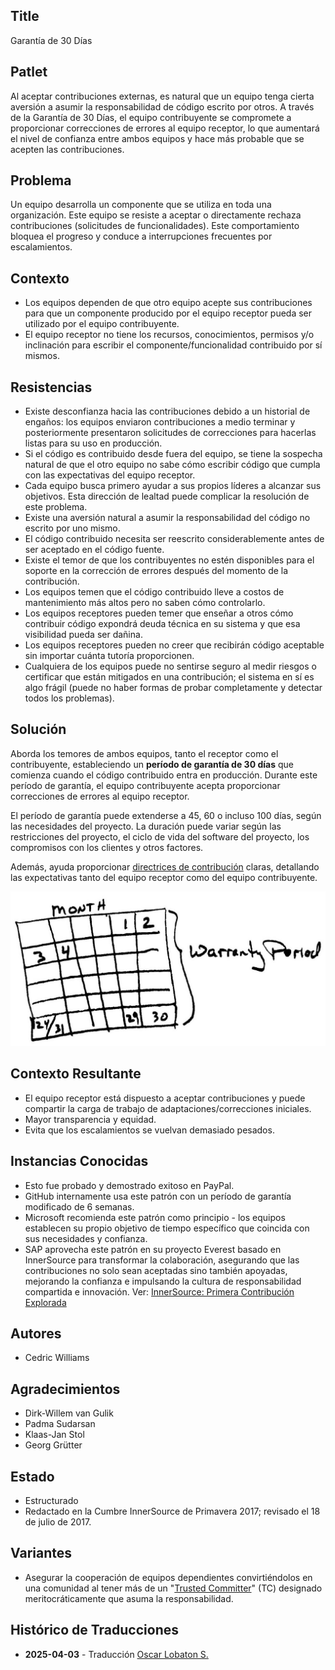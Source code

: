 ## Title

Garantía de 30 Días

## Patlet

Al aceptar contribuciones externas, es natural que un equipo tenga cierta aversión a asumir la responsabilidad de código escrito por otros. A través de la Garantía de 30 Días, el equipo contribuyente se compromete a proporcionar correcciones de errores al equipo receptor, lo que aumentará el nivel de confianza entre ambos equipos y hace más probable que se acepten las contribuciones.

## Problema

Un equipo desarrolla un componente que se utiliza en toda una organización. Este equipo se resiste a aceptar o directamente rechaza contribuciones (solicitudes de funcionalidades). Este comportamiento bloquea el progreso y conduce a interrupciones frecuentes por escalamientos.

## Contexto

- Los equipos dependen de que otro equipo acepte sus contribuciones para que un componente producido por el equipo receptor pueda ser utilizado por el equipo contribuyente.
- El equipo receptor no tiene los recursos, conocimientos, permisos y/o inclinación para escribir el componente/funcionalidad contribuido por sí mismos.

## Resistencias

- Existe desconfianza hacia las contribuciones debido a un historial de engaños: los equipos enviaron contribuciones a medio terminar y posteriormente presentaron solicitudes de correcciones para hacerlas listas para su uso en producción.
- Si el código es contribuido desde fuera del equipo, se tiene la sospecha natural de que el otro equipo no sabe cómo escribir código que cumpla con las expectativas del equipo receptor.
- Cada equipo busca primero ayudar a sus propios líderes a alcanzar sus objetivos. Esta dirección de lealtad puede complicar la resolución de este problema.
- Existe una aversión natural a asumir la responsabilidad del código no escrito por uno mismo.
- El código contribuido necesita ser reescrito considerablemente antes de ser aceptado en el código fuente.
- Existe el temor de que los contribuyentes no estén disponibles para el soporte en la corrección de errores después del momento de la contribución.
- Los equipos temen que el código contribuido lleve a costos de mantenimiento más altos pero no saben cómo controlarlo.
- Los equipos receptores pueden temer que enseñar a otros cómo contribuir código expondrá deuda técnica en su sistema y que esa visibilidad pueda ser dañina.
- Los equipos receptores pueden no creer que recibirán código aceptable sin importar cuánta tutoría proporcionen.
- Cualquiera de los equipos puede no sentirse seguro al medir riesgos o certificar que están mitigados en una contribución; el sistema en sí es algo frágil (puede no haber formas de probar completamente y detectar todos los problemas).

## Solución

Aborda los temores de ambos equipos, tanto el receptor como el contribuyente, estableciendo un **período de garantía de 30 días** que comienza cuando el código contribuido entra en producción. Durante este período de garantía, el equipo contribuyente acepta proporcionar correcciones de errores al equipo receptor.

El período de garantía puede extenderse a 45, 60 o incluso 100 días, según las necesidades del proyecto. La duración puede variar según las restricciones del proyecto, el ciclo de vida del software del proyecto, los compromisos con los clientes y otros factores.

Además, ayuda proporcionar [directrices de contribución](./base-documentation.md) claras, detallando las expectativas tanto del equipo receptor como del equipo contribuyente.

![Garantía de 30 Días](../../../assets/img/thirtydaywarranty.jpg)

## Contexto Resultante

- El equipo receptor está dispuesto a aceptar contribuciones y puede compartir la carga de trabajo de adaptaciones/correcciones iniciales.
- Mayor transparencia y equidad.
- Evita que los escalamientos se vuelvan demasiado pesados.

## Instancias Conocidas

- Esto fue probado y demostrado exitoso en PayPal.
- GitHub internamente usa este patrón con un período de garantía modificado de 6 semanas.
- Microsoft recomienda este patrón como principio - los equipos establecen su propio objetivo de tiempo específico que coincida con sus necesidades y confianza.
- SAP aprovecha este patrón en su proyecto Everest basado en InnerSource para transformar la colaboración, asegurando que las contribuciones no solo sean aceptadas sino también apoyadas, mejorando la confianza e impulsando la cultura de responsabilidad compartida e innovación. Ver: [InnerSource: Primera Contribución Explorada](https://community.sap.com/t5/open-source-blogs/innersource-first-contribution-explored/ba-p/13644916)

## Autores

- Cedric Williams

## Agradecimientos

- Dirk-Willem van Gulik
- Padma Sudarsan
- Klaas-Jan Stol
- Georg Grütter

## Estado

* Estructurado
* Redactado en la Cumbre InnerSource de Primavera 2017; revisado el 18 de julio de 2017.

## Variantes

- Asegurar la cooperación de equipos dependientes convirtiéndolos en una comunidad al tener más de un "[Trusted Committer](./trusted-committer.md)" (TC) designado meritocráticamente que asuma la responsabilidad.

## Histórico de Traducciones

- **2025-04-03** - Traducción [Oscar Lobaton S.](https://github.com/ovas04)
